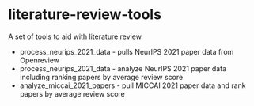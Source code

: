 # literature-review-tools
A set of tools to aid with literature review



- process_neurips_2021_data - pulls NeurIPS 2021 paper data from Openreview
- process_neurips_2021_data - analyze NeurIPS 2021 paper data including ranking papers by average review score
- analyze_miccai_2021_papers - pull MICCAI 2021 paper data and rank papers by average review score 
